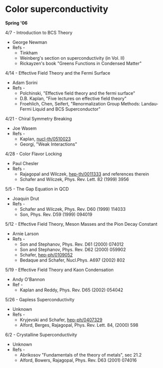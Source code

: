 <div id="globalWrapper">
		<div id="column-content">
	<div id="content">
		<a name="top" id="top"></a>
				<h1 class="firstHeading">Color superconductivity</h1>
		<div id="bodyContent">
			<div id="contentSub"></div>
			<p><b>Spring '06</b>
</p>
<dl><dt>4/7 - Introduction to BCS Theory
</dt></dl>
<ul><li> George Newman
</li>
<li> Refs -
<ul><li> Tinkham
</li>
<li> Weinberg's section on superconductivity (in Vol. II)
</li>
<li> Rickayzen's book "Greens Functions in Condensed Matter"
</li></ul>
</li></ul>
<dl><dt>4/14 - Effective Field Theory and the Fermi Surface
</dt></dl>
<ul><li> Adam Sorini
</li>
<li> Refs - 
<ul><li> Polchinski, "Effective field theory and the fermi surface"
</li>
<li> D.B. Kaplan, "Five lectures on effective field theory"
</li>
<li> Froehlich, Chen, Seifert, "Renormalization Group Methods: Landau-Fermi Liquid and BCS Superconductor"
</li></ul>
</li></ul>
<dl><dt>4/21 - Chiral Symmetry Breaking
</dt></dl>
<ul><li> Joe Wasem
</li>
<li> Refs -
<ul><li> Kaplan, <a href="http://arxiv.org/abs/nucl-th/0510023" class="external text" title="http://arxiv.org/abs/nucl-th/0510023" rel="nofollow">nucl-th/0510023</a>
</li>
<li> Georgi, "Weak Interactions"
</li></ul>
</li></ul>
<dl><dt>4/28 - Color Flavor Locking
</dt></dl>
<ul><li> Paul Chesler
</li>
<li> Refs -
<ul><li> Rajagopal and Wilczek, <a href="http://arxiv.org/abs/hep-th/0011333" class="external text" title="http://arxiv.org/abs/hep-th/0011333" rel="nofollow">hep-th/0011333</a> and references therein
</li>
<li> Schafer and Wilczek, Phys. Rev. Lett. 82 (1999) 3956
</li></ul>
</li></ul>
<dl><dt>5/5 - The Gap Equation in QCD
</dt></dl>
<ul><li> Joaquin Drut
</li>
<li> Refs - 
<ul><li> Schafer and Wilczek, Phys. Rev. D60 (1999) 114033
</li>
<li> Son, Phys. Rev. D59 (1999) 094019
</li></ul>
</li></ul>
<dl><dt>5/12 - Effective Field Theory, Meson Masses and the Pion Decay Constant
</dt></dl>
<ul><li> Arnie Larson
</li>
<li> Refs - 
<ul><li> Son and Stephanov, Phys. Rev. D61 (2000) 074012
</li>
<li> Son and Stephanov, Phys. Rev. D62 (2000) 059902
</li>
<li> Schafer, <a href="http://arxiv.org/abs/hep-ph/0109052" class="external text" title="http://arxiv.org/abs/hep-ph/0109052" rel="nofollow">hep-ph/0109052</a>
</li>
<li> Bedaque and Schafer, Nucl.Phys. A697 (2002) 802 
</li></ul>
</li></ul>
<dl><dt>5/19 - Effective Field Theory and Kaon Condensation
</dt></dl>
<ul><li> Andy O'Bannon
</li>
<li> Ref -
<ul><li> Kaplan and Reddy, Phys. Rev. D65 (2002) 054042
</li></ul>
</li></ul>
<dl><dt>5/26 - Gapless Superconductivity
</dt></dl>
<ul><li> Unknown
</li>
<li> Refs -
<ul><li> Kryjevski and Schafer, <a href="http://arxiv.org/abs/hep-ph/0407329" class="external text" title="http://arxiv.org/abs/hep-ph/0407329" rel="nofollow">hep-ph/0407329</a>
</li>
<li> Alford, Berges, Rajagopal, Phys. Rev. Lett. 84, (2000) 598
</li></ul>
</li></ul>
<dl><dt>6/2 - Crystalline Superconductivity
</dt></dl>
<ul><li> Unknown
</li>
<li> Refs -
<ul><li> Abrikosov "Fundamentals of the theory of metals", sec 21.2
</li>
<li> Alford, Bowers, Rajagopal, Phys. Rev. D63 (2001) 074016
</li></ul>
</li></ul>

